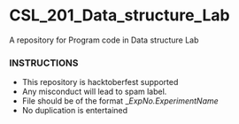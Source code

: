 # CSL_201_Data_structure_Lab
A repository for Program code in Data structure Lab

### INSTRUCTIONS
- This repository is hacktoberfest supported
- Any misconduct will lead to spam label.
- File should be of the format __ExpNo._ExperimentName__
- No duplication is entertained
